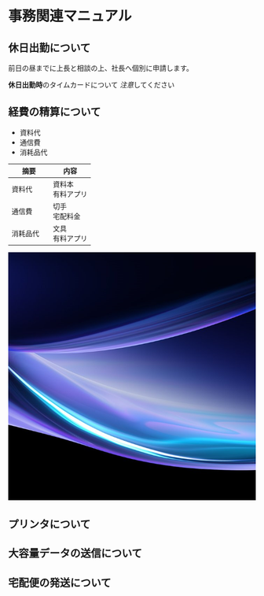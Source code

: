 # 事務関連マニュアル

## 休日出勤について

前日の昼までに上長と相談の上、社長へ個別に申請します。

**休日出勤時**のタイムカードについて
*注意*してください

## 経費の精算について

- 資料代
- 通信費
- 消耗品代

| 摘要       | 内容                 |
| ---------- | -------------------- |
| 資料代　   | 資料本<br>有料アプリ |
| 通信費　   | 切手<br>宅配料金     |
| 消耗品代　 | 文具<br>有料アプリ   |

![切手代](img/test.png)

## プリンタについて

## 大容量データの送信について

## 宅配便の発送について
